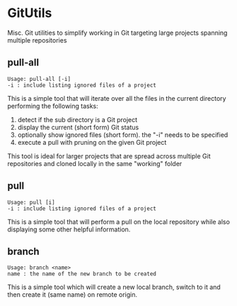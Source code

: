 # GitUtils
Misc. Git utilities to simplify working in Git targeting large projects spanning multiple repositories

## pull-all

```
Usage: pull-all [-i]
-i : include listing ignored files of a project
```

This is a simple tool that will iterate over all the files in the current directory performing the following tasks:

1. detect if the sub directory is a Git project
  1. display the current (short form) Git status
  2. optionally show ignored files (short form). the "-i" needs to be specified
  3. execute a pull with pruning on the given Git project
  
This tool is ideal for larger projects that are spread across multiple Git repositories and cloned locally in the same "working" folder

## pull

```
Usage: pull [i]
-i : include listing ignored files of a project
```

This is a simple tool that will perform a pull on the local repository while also displaying some other helpful information.

## branch

```
Usage: branch <name>
name : the name of the new branch to be created
```

This is a simple tool which will create a new local branch, switch to it and then create it (same name) on remote origin.
